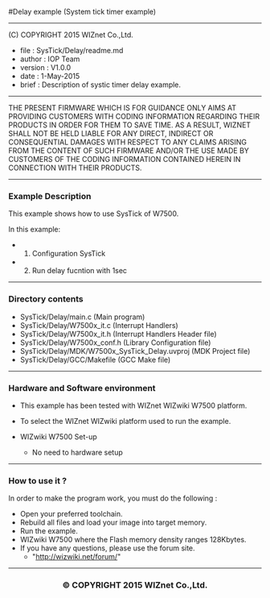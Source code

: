 #Delay example (System tick timer example)
******************************************************************************
(C) COPYRIGHT 2015 WIZnet Co.,Ltd.

  * file    : SysTick/Delay/readme.md
  * author  : IOP Team
  * version : V1.0.0
  * date    : 1-May-2015
  * brief   : Description of systic timer delay example.

******************************************************************************

THE PRESENT FIRMWARE WHICH IS FOR GUIDANCE ONLY AIMS AT PROVIDING CUSTOMERS WITH CODING INFORMATION REGARDING THEIR PRODUCTS IN ORDER FOR THEM TO SAVE TIME. AS A RESULT, WIZNET SHALL NOT BE HELD LIABLE FOR ANY DIRECT, INDIRECT OR CONSEQUENTIAL DAMAGES WITH RESPECT TO ANY CLAIMS ARISING FROM THE CONTENT OF SUCH FIRMWARE AND/OR THE USE MADE BY CUSTOMERS OF THE CODING INFORMATION CONTAINED HEREIN IN CONNECTION WITH THEIR PRODUCTS.

******************************************************************************

### Example Description

This example shows how to use SysTick of W7500.

In this example:
  - 1) Configuration SysTick
  - 2) Run delay fucntion with 1sec
______________________________________________________________________________

### Directory contents

  - SysTick/Delay/main.c                                (Main program)
  - SysTick/Delay/W7500x_it.c                           (Interrupt Handlers)
  - SysTick/Delay/W7500x_it.h                           (Interrupt Handlers Header file)
  - SysTick/Delay/W7500x_conf.h                         (Library Configuration file)
  - SysTick/Delay/MDK/W7500x_SysTick_Delay.uvproj     (MDK Project file)
  - SysTick/Delay/GCC/Makefile                          (GCC Make file)
______________________________________________________________________________

### Hardware and Software environment 

  - This example has been tested with WIZnet WIZwiki W7500 platform.
  - To select the WIZnet WIZwiki platform used to run the example.

  - WIZwiki W7500 Set-up
    - No need to hardware setup
______________________________________________________________________________

### How to use it ? 

In order to make the program work, you must do the following :

 - Open your preferred toolchain.
 - Rebuild all files and load your image into target memory.
 - Run the example.
 - WIZwiki W7500 where the Flash memory density ranges 128Kbytes.
 - If you have any questions, please use the forum site.
   - "http://wizwiki.net/forum/"
______________________________________________________________________________


<h3><center>&copy; COPYRIGHT 2015 WIZnet Co.,Ltd.</center></h3>